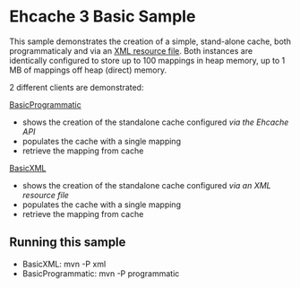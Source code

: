 # Ehcache 3 Basic Sample

This sample demonstrates the creation of a simple, stand-alone cache, both programmaticaly and via an [XML resource file](src/main/resources/ehcache.xml). 
Both instances are identically configured to store up to 100 mappings in heap memory, up to 1 MB of mappings off heap (direct) memory.

2 different clients are demonstrated:

[BasicProgrammatic](src/main/java/org/ehcache/sample/BasicProgrammatic.java)
  - shows the creation of the standalone cache configured *via the Ehcache API*
  - populates the cache with a single mapping
  - retrieve the mapping from cache

[BasicXML](src/main/java/org/ehcache/sample/BasicXML.java)
  - shows the creation of the standalone cache configured *via an XML resource file*
  - populates the cache with a single mapping
  - retrieve the mapping from cache
  
## Running this sample

  - BasicXML: mvn -P xml
  - BasicProgrammatic: mvn -P programmatic

